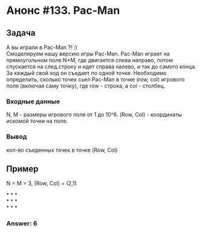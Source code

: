 
# Анонс #133. Pac-Man

## Задача

А вы играли в Pac-Man ?! :)  
Cмоделируем нашу версию игры Pac-Man. Pac-Man играет на прямоугольном поле N*M, где двигается слева направо, потом спускается на след.строку и идет справа налево, и так до самого конца. За каждый свой ход он съедает по одной точке. Необходимо определить, сколько точек сьел Pac-Man в точке (row, col) игрового поля (включая саму точку), где row - строка, а col - столбец.

### Входные данные 

N, M - размеры игрового поля от 1 до 10^6. (Row, Col) - координаты искомой точки на поле.

### Вывод 

кол-во съеденных точек в точке (Row, Col)

## Пример

N = M = 3, (Row, Col) = (2,1)

\* \* \*  
\* \* \*  
\* \* \*  

### Answer: 6